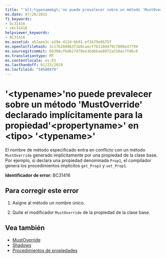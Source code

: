 ```yaml
---
title: "'&lt;typename&gt;'no puede prevalecer sobre un método 'MustOverride' declarado implícitamente para la propiedad'&lt;propertyname&gt;' en &lt;tipo&gt; '&lt;typename&gt;'"
ms.date: 07/20/2015
f1_keywords:
- bc31416
- vbc31416
helpviewer_keywords:
- BC31416
ms.assetid: a52aee3c-a19e-412d-bb91-ef1b79e8675f
ms.openlocfilehash: 3c17b204863f1b0caecf7b110d479c7806e47794
ms.sourcegitcommit: 6b308cf6d627d78ee36dbbae8972a310ac7fd6c8
ms.translationtype: MT
ms.contentlocale: es-ES
ms.lasthandoff: 01/23/2019
ms.locfileid: "54580478"
---
```

# <a name="lttypenamegt-cannot-shadow-a-mustoverride-method-implicitly-declared-for-property-ltpropertynamegt-in-lttypegt-lttypenamegt"></a>'&lt;typename&gt;'no puede prevalecer sobre un método 'MustOverride' declarado implícitamente para la propiedad'&lt;propertyname&gt;' en &lt;tipo&gt; '&lt;typename&gt;'
El nombre de método especificado entra en conflicto con un método `MustOverride` generado implícitamente por una propiedad de la clase base. Por ejemplo, si declara una propiedad denominada `Prop1`, el compilador genera los procedimientos implícitos `get_Prop1` y `set_Prop1`.  
  
 **Identificador de error:** BC31416  
  
## <a name="to-correct-this-error"></a>Para corregir este error  
  
1.  Asigne al método un nombre único.  
  
2.  Quite el modificador `MustOverride` de la propiedad de la clase base.  
  
## <a name="see-also"></a>Vea también
- [MustOverride](../../visual-basic/language-reference/modifiers/mustoverride.md)
- [Shadows](../../visual-basic/language-reference/modifiers/shadows.md)
- [Procedimientos de propiedades](../../visual-basic/programming-guide/language-features/procedures/property-procedures.md)

